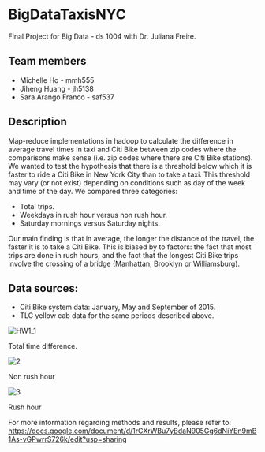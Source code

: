 # BigDataTaxisNYC
Final Project for Big Data - ds 1004 with Dr. Juliana Freire.

## Team members

* Michelle Ho - mmh555
* Jiheng Huang - jh5138
* Sara Arango Franco - saf537


## Description

Map-reduce implementations in hadoop to calculate the difference in average travel times in taxi and Citi Bike between zip codes where the comparisons make sense (i.e. zip codes where there are Citi Bike stations). We wanted to test the hypothesis that there is a threshold below which it is faster to ride a Citi Bike in New York City than to take a taxi. This threshold may vary (or not exist) depending on conditions such as day of the week and time of the day. We compared three categories:
* Total trips.
* Weekdays in rush hour versus non rush hour.
* Saturday mornings versus Saturday nights.

Our main finding is that in average, the longer the distance of the travel, the faster it is to take a Citi Bike. This is biased by to factors: the fact that most trips are done in rush hours, and the fact that the longest Citi Bike trips involve the crossing of a bridge (Manhattan, Brooklyn or Williamsburg). 

## Data sources:

* Citi Bike system data: January, May and September of 2015.
* TLC yellow cab data for the same periods described above.

![HW1_1](https://github.com/sarangof/BigDataTaxisNYC/blob/master/plots/Total.png) 

Total time difference.

![2](https://github.com/sarangof/Citibike-vs-taxis-NYC/blob/master/plots/nonRush_difference_detail.png)

Non rush hour

![3](https://github.com/sarangof/Citibike-vs-taxis-NYC/blob/master/plots/Rush_difference_detail.png)

Rush hour


For more information regarding methods and results, please refer to: https://docs.google.com/document/d/1rCXrWBu7yBdaN905Gg6dNiYEn9mB1As-vGPwrrS726k/edit?usp=sharing

